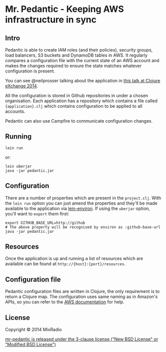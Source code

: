 # Mr. Pedantic - Keeping AWS infrastructure in sync

## Intro

Pedantic is able to create IAM roles (and their policies), security groups, load balancers, S3 buckets and DynamoDB tables in AWS. It regularly compares a configuration file with the current state of an AWS account and makes the changes required to ensure the state matches whatever configuration is present.

You can see @neilprosser talking about the application in [this talk at Clojure eXchange 2014](https://skillsmatter.com/skillscasts/6057-herding-cattle-with-clojure-at-mixradio).

All the configuration is stored in Github repositories in under a chosen organisation. Each application has a repository which contains a file called `{application}.clj` which contains configuration to be applied to all accounts.

Pedantic can also use Campfire to communicate configuration changes.

## Running

```
lein run
```

or:

```
lein uberjar
java -jar pedantic.jar
```

## Configuration

There are a number of properties which are present in the `project.clj`. With the `lein run` option you can just amend the properties and they'll be made available to the application via [lein-environ](https://github.com/weavejester/environ). If using the `uberjar` option, you'll want to `export` them first:

```
export GITHUB_BASE_URL=http://github
# The above property will be recognised by environ as :github-base-url
java -jar pedantic.jar
```

## Resources

Once the application is up and running a list of resources which are available can be found at `http://{host}:{port}/resources`.

## Configuration file

Pedantic configuration files are written in Clojure, the only requirement is to return a Clojure map.
The configuration uses same naming as in Amazon's APIs, so you can refer to the [AWS documentation](http://aws.amazon.com/documentation) for help.

## License

Copyright © 2014 MixRadio

[mr-pedantic is released under the 3-clause license ("New BSD License" or "Modified BSD License")](https://github.com/mixradio/mr-pedantic/blob/master/LICENSE)